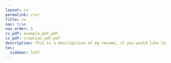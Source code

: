 ```yaml
---
layout: cv
permalink: /cv/
title: cv
nav: true
nav_order: 5
cv_pdf: example_pdf.pdf
cv_pdf: croatian_pdf.pdf
description: This is a descriptiion of my resume, if you would like to download it in PDF format, you can do so on the right side of the screen.
toc:
  sidebar: left
---
```

